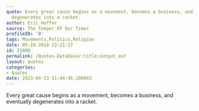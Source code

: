 ```yaml
---
quote: Every great cause begins as a movement, becomes a business, and eventually
  degenerates into a racket.
author: Eric Hoffer
source: The Temper Of Our Times
profileID: '0'
tags: Movements,Politics,Religion
date: 05-19-2018 22:21:17
id: 21008
permalink: /Quotes-Database/:title:output_ext
layout: quotes
categories:
- Quotes
date: 2023-04-23 11:44:45.180083
---
```

 Every great cause begins as a movement, becomes a business, and eventually degenerates into a racket.
